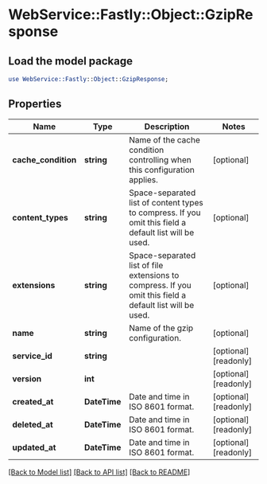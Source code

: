 # WebService::Fastly::Object::GzipResponse

## Load the model package
```perl
use WebService::Fastly::Object::GzipResponse;
```

## Properties
Name | Type | Description | Notes
------------ | ------------- | ------------- | -------------
**cache_condition** | **string** | Name of the cache condition controlling when this configuration applies. | [optional] 
**content_types** | **string** | Space-separated list of content types to compress. If you omit this field a default list will be used. | [optional] 
**extensions** | **string** | Space-separated list of file extensions to compress. If you omit this field a default list will be used. | [optional] 
**name** | **string** | Name of the gzip configuration. | [optional] 
**service_id** | **string** |  | [optional] [readonly] 
**version** | **int** |  | [optional] [readonly] 
**created_at** | **DateTime** | Date and time in ISO 8601 format. | [optional] [readonly] 
**deleted_at** | **DateTime** | Date and time in ISO 8601 format. | [optional] [readonly] 
**updated_at** | **DateTime** | Date and time in ISO 8601 format. | [optional] [readonly] 

[[Back to Model list]](../README.md#documentation-for-models) [[Back to API list]](../README.md#documentation-for-api-endpoints) [[Back to README]](../README.md)


